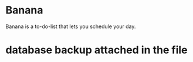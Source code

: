 # Banana
Banana is a to-do-list that lets you schedule your day.
# database backup attached in the file

